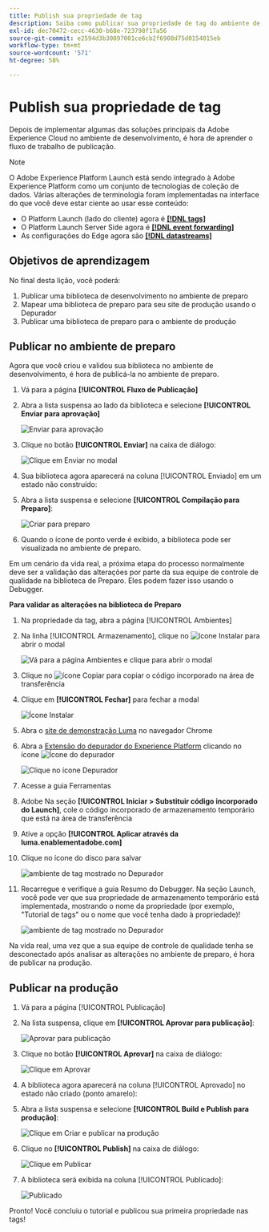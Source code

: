```yaml
---
title: Publish sua propriedade de tag
description: Saiba como publicar sua propriedade de tag do ambiente de desenvolvimento para os ambientes de preparo e produção. Esta lição é parte do tutorial Implementar o Experience Cloud nos sites.
exl-id: dec70472-cecc-4630-b68e-723798f17a56
source-git-commit: e2594d3b30897001ce6cb2f6908d75d0154015eb
workflow-type: tm+mt
source-wordcount: '571'
ht-degree: 58%

---
```


# Publish sua propriedade de tag

Depois de implementar algumas das soluções principais da Adobe Experience Cloud no ambiente de desenvolvimento, é hora de aprender o fluxo de trabalho de publicação.

>[!NOTE]
>
>O Adobe Experience Platform Launch está sendo integrado à Adobe Experience Platform como um conjunto de tecnologias de coleção de dados. Várias alterações de terminologia foram implementadas na interface do que você deve estar ciente ao usar esse conteúdo:
>
> * O Platform Launch (lado do cliente) agora é **[[!DNL tags]](https://experienceleague.adobe.com/docs/experience-platform/tags/home.html?lang=pt-BR)**
> * O Platform Launch Server Side agora é **[[!DNL event forwarding]](https://experienceleague.adobe.com/docs/experience-platform/tags/event-forwarding/overview.html)**
> * As configurações do Edge agora são **[[!DNL datastreams]](https://experienceleague.adobe.com/docs/experience-platform/edge/fundamentals/datastreams.html?lang=pt-BR)**

## Objetivos de aprendizagem

No final desta lição, você poderá:

1. Publicar uma biblioteca de desenvolvimento no ambiente de preparo
1. Mapear uma biblioteca de preparo para seu site de produção usando o Depurador
1. Publicar uma biblioteca de preparo para o ambiente de produção

## Publicar no ambiente de preparo

Agora que você criou e validou sua biblioteca no ambiente de desenvolvimento, é hora de publicá-la no ambiente de preparo.

1. Vá para a página **[!UICONTROL Fluxo de Publicação]**

1. Abra a lista suspensa ao lado da biblioteca e selecione **[!UICONTROL Enviar para aprovação]**

   ![Enviar para aprovação](images/publishing-submitForApproval.png)

1. Clique no botão **[!UICONTROL Enviar]** na caixa de diálogo:

   ![Clique em Enviar no modal](images/publishing-submit.png)

1. Sua biblioteca agora aparecerá na coluna [!UICONTROL Enviado] em um estado não construído:

1. Abra a lista suspensa e selecione **[!UICONTROL Compilação para Preparo]**:

   ![Criar para preparo](images/publishing-buildForStaging.png)

1. Quando o ícone de ponto verde é exibido, a biblioteca pode ser visualizada no ambiente de preparo.

Em um cenário da vida real, a próxima etapa do processo normalmente deve ser a validação das alterações por parte da sua equipe de controle de qualidade na biblioteca de Preparo. Eles podem fazer isso usando o Debugger.

**Para validar as alterações na biblioteca de Preparo**

1. Na propriedade da tag, abra a página [!UICONTROL Ambientes]

1. Na linha [!UICONTROL Armazenamento], clique no ![ícone Instalar](images/launch-installIcon.png) para abrir o modal

   ![Vá para a página Ambientes e clique para abrir o modal](images/publishing-getStagingCode.png)

1. Clique no ![ícone Copiar](images/launch-copyIcon.png) para copiar o código incorporado na área de transferência

1. Clique em **[!UICONTROL Fechar]** para fechar a modal

   ![Ícone Instalar](images/publishing-copyStagingCode.png)

1. Abra o [site de demonstração Luma](https://luma.enablementadobe.com/content/luma/us/en.html) no navegador Chrome

1. Abra a [Extensão do depurador do Experience Platform](https://chromewebstore.google.com/detail/adobe-experience-platform/bfnnokhpnncpkdmbokanobigaccjkpob) clicando no ícone ![Ícone do depurador](images/icon-debugger.png)

   ![Clique no ícone Depurador](images/switchEnvironments-openDebugger.png)

1. Acesse a guia Ferramentas

1. Adobe Na seção **[!UICONTROL Iniciar > Substituir código incorporado do Launch]**, cole o código incorporado de armazenamento temporário que está na área de transferência
1. Ative a opção **[!UICONTROL Aplicar através da luma.enablementadobe.com]**

1. Clique no ícone do disco para salvar

   ![ambiente de tag mostrado no Depurador](images/switchEnvironments-debugger-save.png)

1. Recarregue e verifique a guia Resumo do Debugger. Na seção Launch, você pode ver que sua propriedade de armazenamento temporário está implementada, mostrando o nome da propriedade (por exemplo, &quot;Tutorial de tags&quot; ou o nome que você tenha dado à propriedade)!

   ![ambiente de tag mostrado no Depurador](images/publishing-debugger-staging.png)

Na vida real, uma vez que a sua equipe de controle de qualidade tenha se desconectado após analisar as alterações no ambiente de preparo, é hora de publicar na produção.

## Publicar na produção

1. Vá para a página [!UICONTROL Publicação]

1. Na lista suspensa, clique em **[!UICONTROL Aprovar para publicação]**:

   ![Aprovar para publicação](images/publishing-approveForPublishing.png)

1. Clique no botão **[!UICONTROL Aprovar]** na caixa de diálogo:

   ![Clique em Aprovar](images/publishing-approve.png)

1. A biblioteca agora aparecerá na coluna [!UICONTROL Aprovado] no estado não criado (ponto amarelo):

1. Abra a lista suspensa e selecione **[!UICONTROL Build e Publish para produção]**:

   ![Clique em Criar e publicar na produção](images/publishing-buildAndPublishToProduction.png)

1. Clique no **[!UICONTROL Publish]** na caixa de diálogo:

   ![Clique em Publicar](images/publishing-publish.png)

1. A biblioteca será exibida na coluna [!UICONTROL Publicado]:

   ![Publicado](images/publishing-published.png)

Pronto! Você concluiu o tutorial e publicou sua primeira propriedade nas tags!
